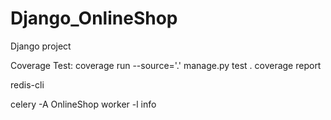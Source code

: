 # Django_OnlineShop
Django project 

Coverage Test:
coverage run --source='.' manage.py test .
coverage report

redis-cli

celery -A OnlineShop worker -l info